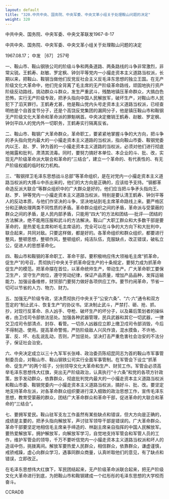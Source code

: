 ```yaml
---
layout: default
title: "320.中共中央、国务院、中央军委、中央文革小组关于处理鞍山问题的决定"
weight: 320
---
```


中共中央、国务院、中央军委、中央文革联发1967-8-17

中共中央、国务院、中央军委、中央文革小组关于处理鞍山问题的决定

1967.08.17； 中发 ［67］ 257号

一、鞍山市、鞍山钢铁公司的阶级斗争和两条道路、两条路线的斗争非常激烈，非常尖锐。王鹤寿、赵敏、罗定枫、钟剑平等党内一小撮走资本主义道路当权派，长期以来，把鞍山、鞍钢当做他们反党反社会主义反毛泽东思想的独立王国。在无产阶级文化大革命中，他们完全背离了毛主席的无产阶级革命路线，顽固地执行资产阶级反动路线，挑动群众斗群众，发生严重武斗，残酷地镇压革命群众，大搞白色恐怖，实行无产阶级专政，把矛头指向中国人民解放军，破坏生产，对鞍山市人民犯下了滔天罪行。王鹤寿尤甚，他是鞍山党内头号走资本主义道路当权派，已经查明他是个自首变节分子，还是个高饶反党集团的漏网分子，他是镇压鞍山市和鞍钢无产阶级文化大革命和革命派的罪魁祸首。中央决定撤销王鹤寿、赵敏、罗定枫、钟剑平四人的党内外一切职务，王鹤寿实行隔离反省。

二、鞍山市、鞍钢广大革命群众，革命职工，要紧紧地掌握斗争的大方向，把斗争的矛头指向党内最大的一小撮走资本主义道路的当权派，指向鞍山市委、鞍钢党委内以王、赵、罗、钟为首的一小撮走资本主义道路的当权派，必须对他们进行彻底地揭露和批判，肃清其流毒。同时，要努力搞好本单位、本企业的斗、批、改，实现无产阶级革命派大联合和革命的“三结合”，建立一个革命的、有代表性的、有无产阶级权威的临时权力机构。

三、“鞍钢捍卫毛泽东思想战斗总部”等革命组织，是在对党内一小撮走资本主义道路当权派的大搏斗中杀出来的，他们的大方向是正确的，应该给予支持。“钢都革命造反派大联合”等群众组织中的广大群众是好的，他们应当把斗争矛头指向王、赵、罗、钟等党内一小撮走资本主义道路当权派，特别是要认清王鹤寿、钟剑平等人的反动本质，与他们作坚决的斗争，坚决地站到毛主席革命路线上来。要严格区分和正确处理两类不同性质的矛盾。革命群众组织之间的矛盾，革命派与受蒙蔽的群众之间的矛盾，是人民内部矛盾，只能用“四大”的方法和团结──批评──团结的方法解决，绝不能用压服和武斗的方法解决。鞍山广大职工群众和大多数干部是要革命的，是热爱毛主席和听毛主席话的，完全可以在斗争的大方向下和大批判中，联合起来，共同对敌。只要这样做，都是好的。各革命组织和群众组织，都要进行整风，整顿思想，整顿作风，整顿组织，纯洁队伍，克服缺点，改正错误，破私立公，促进人的思想革命化。

四、鞍山市和鞍钢的革命职工、革命干部，要积极响应伟大领袖毛主席“抓革命，促生产”的号召，贯彻执行中央关于抓革命促生产的十条规定，要努力成为抓革命促生产的模范。把革命摆在首位，以革命统帅生产，带动生产。广大革命职工要保卫生产，坚守生产岗位，遵守劳动纪律，保证产品质量，增加产品品种，发挥运输能力，加强设备维修，财贸部门要努力做好各项供应工作。要节约闹革命，节省一切可以节省的人力、物力、财力。

五、加强无产阶级专政，坚决贯彻执行中央关于“公安六条”、“六·六”通令和双方签定的“制止武斗、恢复生产”的协议书。坚决制止武斗，严禁打、砸、抢、抓、抄，对现行反革命、杀人凶手、夺枪、破坏生产的坏分子，以及幕后策划者的操纵者，由卫戍司令部依法惩处。加强各种武器管理，民兵武器和其它一切武器，一律交卫戍司令部清点、封存、看管。一切杀人凶器应立即上缴卫戍司令部消毁，今后不得制造、使用。提高革命警惕，严防阶级敌人兴风作浪，混水摸鱼，不许地、富、反、坏、右乱说乱动，否则，严加惩处。坚决打击严重危害社会治安的不法分子，保证社会治安。

六、中央决定成立以三十九军军长张峰、政治委员陈绍昆同志为首的鞍山市军事管制委员会，对鞍山市、鞍山钢铁公司实行全面军事管制。在军管会下设立“抓革命、促生产”的两个班子，分别领导文化大革命和生产、财贸工作。军管会必须高举毛泽东思想伟大红旗，突出无产阶级政治，认真执行“十六条”和党的各项方针政策，放手发动群众，依靠群众，彻底批判党内最大的一小撮走资本主义道路当权派和鞍山市委、鞍钢党委内一小撮走资本主义道路当权派，搞好斗、批、改。要坚定地支持革命左派，对各革命群众组织要进行深入细致的政治思想工作，宣传毛泽东思想，教育受蒙蔽的群众，团结广大革命群众和革命干部，促进革命的大联合和革命的“三结合”。

七、要拥军爱民。鞍山驻军支左工作虽然有某些缺点和错误，但大方向是正确的，成绩是主要的，把矛头指向解放军，声讨驻军领导干部是错误的。广大革命群众、革命干部要坚定地相信毛主席亲手缔造的、林副主席亲自指挥的中国人民解放军。要热爱解放军，拥护解放军，向解放军学习，自觉地支持军管会和军管人员的工作，维护军管会的领导，千万不要听信党内一小撮走资本主义道路当权派和坏人的造谣中伤，挑拨离间。解放军要热爱人民群众，相信群众，依靠群众，谦虚谨慎，戒骄戒躁，虚心向群众学习，遇事同群众商量，认真听取他们的意见，有了缺点和错误，立即改正。

在毛泽东思想伟大红旗下，军民团结起来，无产阶级革命派联合起来，把无产阶级文化大革命进行到底，为把鞍山市和鞍钢建成一个红彤彤的毛泽东思想的大学校而奋斗。

CCRADB


